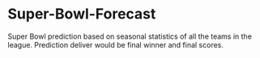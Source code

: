 # Super-Bowl-Forecast
Super Bowl prediction based on seasonal statistics of all the teams in the league. Prediction deliver would be final winner and final scores. 
